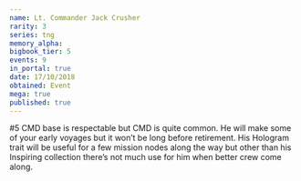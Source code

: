 ```yaml
---
name: Lt. Commander Jack Crusher
rarity: 3
series: tng
memory_alpha:
bigbook_tier: 5
events: 9
in_portal: true
date: 17/10/2018
obtained: Event
mega: true
published: true
---
```


#5 CMD base is respectable but CMD is quite common. He will make some of your early voyages but it won’t be long before retirement. His Hologram trait will be useful for a few mission nodes along the way but other than his Inspiring collection there’s not much use for him when better crew come along.
